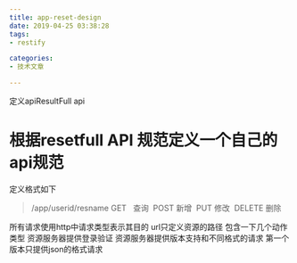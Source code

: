```yaml
---
title: app-reset-design
date: 2019-04-25 03:38:28
tags:
- restify

categories:
- 技术文章

---
```

定义apiResultFull api


# 根据resetfull API 规范定义一个自己的 api规范
定义格式如下
 > /app/userid/resname
 > GET    查询
 > POST   新增
 > PUT    修改
 > DELETE 删除

所有请求使用http中请求类型表示其目的
url只定义资源的路径
包含一下几个动作类型
资源服务器提供登录验证
资源服务器提供版本支持和不同格式的请求
第一个版本只提供json的格式请求

